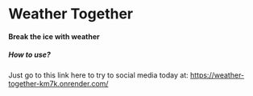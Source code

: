 # Weather Together
#### Break the ice with weather

##### How to use?
Just go to this link here to try to social media today at: 
https://weather-together-km7k.onrender.com/
